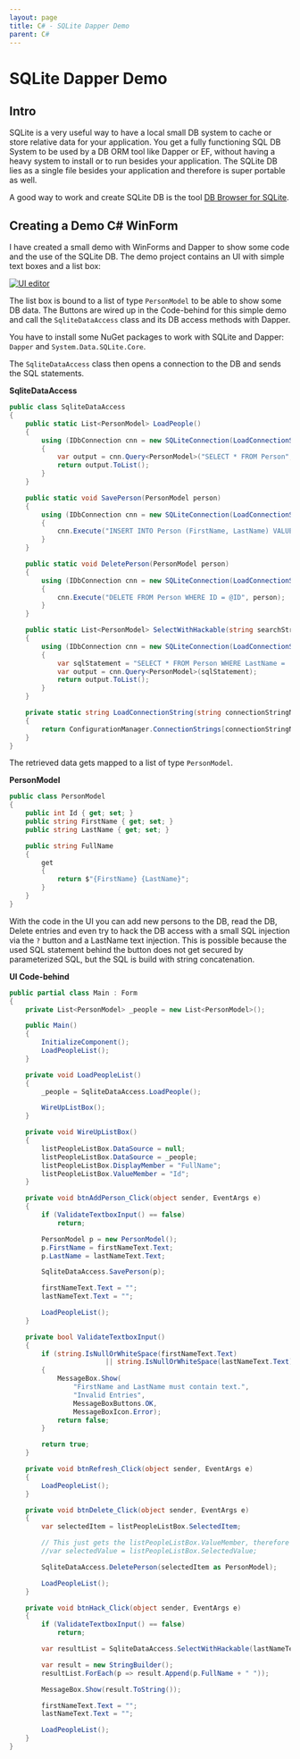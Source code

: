 ```yaml
---
layout: page
title: C# - SQLite Dapper Demo
parent: C#
---
```


# SQLite Dapper Demo

## Intro

SQLite is a very useful way to have a local small DB system to cache or store relative data for your application. You get a fully functioning SQL DB System to be used by a DB ORM tool like Dapper or EF, without having a heavy system to install or to run besides your application. The SQLite DB lies as a single file besides your application and therefore is super portable as well.

A good way to work and create SQLite DB is the tool [DB Browser for SQLite](https://sqlitebrowser.org/).


## Creating a Demo C# WinForm

I have created a small demo with WinForms and Dapper to show some code and the use of the SQLite DB. The demo project contains an UI with simple text boxes and a list box:

[![UI editor](/assets/images/articles/sqlite-dapper-demo/ui-editor.png)](/assets/images/articles/sqlite-dapper-demo/ui-editor.png)

The list box is bound to a list of type `PersonModel` to be able to show some DB data. The Buttons are wired up in the Code-behind for this simple demo and call the `SqliteDataAccess` class and its DB access methods with Dapper.

You have to install some NuGet packages to work with SQLite and Dapper: `Dapper` and `System.Data.SQLite.Core`.

The `SqliteDataAccess` class then opens a connection to the DB and sends the SQL statements.

**SqliteDataAccess**

```csharp
public class SqliteDataAccess
{
    public static List<PersonModel> LoadPeople()
    {
        using (IDbConnection cnn = new SQLiteConnection(LoadConnectionString()))
        {
            var output = cnn.Query<PersonModel>("SELECT * FROM Person", new DynamicParameters());
            return output.ToList();
        }
    }

    public static void SavePerson(PersonModel person)
    {
        using (IDbConnection cnn = new SQLiteConnection(LoadConnectionString()))
        {
            cnn.Execute("INSERT INTO Person (FirstName, LastName) VALUES (@FirstName, @LastName)", person);
        }
    }

    public static void DeletePerson(PersonModel person)
    {
        using (IDbConnection cnn = new SQLiteConnection(LoadConnectionString()))
        {
            cnn.Execute("DELETE FROM Person WHERE ID = @ID", person);
        }
    }

    public static List<PersonModel> SelectWithHackable(string searchString)
    {
        using (IDbConnection cnn = new SQLiteConnection(LoadConnectionString()))
        {
            var sqlStatement = "SELECT * FROM Person WHERE LastName = '" + searchString + "';";
            var output = cnn.Query<PersonModel>(sqlStatement);
            return output.ToList();
        }
    }

    private static string LoadConnectionString(string connectionStringName = "Default")
    {
        return ConfigurationManager.ConnectionStrings[connectionStringName].ConnectionString;
    }
}
``` 

The retrieved data gets mapped to a list of type `PersonModel`.

**PersonModel**

```csharp
public class PersonModel
{
    public int Id { get; set; }
    public string FirstName { get; set; }
    public string LastName { get; set; }

    public string FullName
    {
        get
        {
            return $"{FirstName} {LastName}";
        }
    }
}
``` 

With the code in the UI you can add new persons to the DB, read the DB, Delete entries and even try to hack the DB access with a small SQL injection via the `?` button and a LastName text injection. This is possible because the used SQL statement behind the button does not get secured by parameterized SQL, but the SQL is build with string concatenation.

**UI Code-behind**

```csharp
public partial class Main : Form
{
    private List<PersonModel> _people = new List<PersonModel>();

    public Main()
    {
        InitializeComponent();
        LoadPeopleList();
    }

    private void LoadPeopleList()
    {
        _people = SqliteDataAccess.LoadPeople();

        WireUpListBox();
    }

    private void WireUpListBox()
    {
        listPeopleListBox.DataSource = null;
        listPeopleListBox.DataSource = _people;
        listPeopleListBox.DisplayMember = "FullName";
        listPeopleListBox.ValueMember = "Id";
    }

    private void btnAddPerson_Click(object sender, EventArgs e)
    {
        if (ValidateTextboxInput() == false)
            return;

        PersonModel p = new PersonModel();
        p.FirstName = firstNameText.Text;
        p.LastName = lastNameText.Text;

        SqliteDataAccess.SavePerson(p);

        firstNameText.Text = "";
        lastNameText.Text = "";

        LoadPeopleList();
    }

    private bool ValidateTextboxInput()
    {
        if (string.IsNullOrWhiteSpace(firstNameText.Text)
                        || string.IsNullOrWhiteSpace(lastNameText.Text))
        {
            MessageBox.Show(
                "FirstName and LastName must contain text.",
                "Invalid Entries",
                MessageBoxButtons.OK,
                MessageBoxIcon.Error);
            return false;
        }

        return true;
    }

    private void btnRefresh_Click(object sender, EventArgs e)
    {
        LoadPeopleList();
    }

    private void btnDelete_Click(object sender, EventArgs e)
    {
        var selectedItem = listPeopleListBox.SelectedItem;

        // This just gets the listPeopleListBox.ValueMember, therefore the Id value
        //var selectedValue = listPeopleListBox.SelectedValue;

        SqliteDataAccess.DeletePerson(selectedItem as PersonModel);

        LoadPeopleList();
    }

    private void btnHack_Click(object sender, EventArgs e)
    {
        if (ValidateTextboxInput() == false)
            return;

        var resultList = SqliteDataAccess.SelectWithHackable(lastNameText.Text);

        var result = new StringBuilder();
        resultList.ForEach(p => result.Append(p.FullName + " "));

        MessageBox.Show(result.ToString());

        firstNameText.Text = "";
        lastNameText.Text = "";

        LoadPeopleList();
    }
}
``` 
